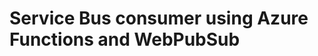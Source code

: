 ﻿---
author: Benedikte Kallåk
description: This section describes how to use web pub sub pattern
---

# Service Bus consumer using Azure Functions and WebPubSub




